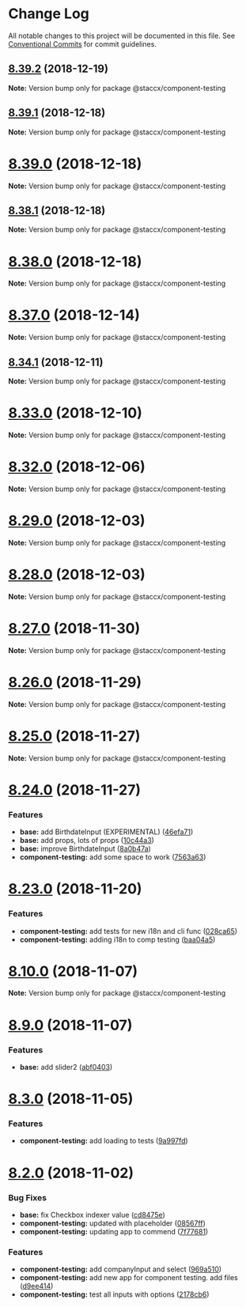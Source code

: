 # Change Log

All notable changes to this project will be documented in this file.
See [Conventional Commits](https://conventionalcommits.org) for commit guidelines.

<a name="8.39.2"></a>
## [8.39.2](https://bitbucket.org/stacc-flow/bento/compare/v8.39.1...v8.39.2) (2018-12-19)

**Note:** Version bump only for package @staccx/component-testing





<a name="8.39.1"></a>
## [8.39.1](https://bitbucket.org/stacc-flow/bento/compare/v8.39.0...v8.39.1) (2018-12-18)

**Note:** Version bump only for package @staccx/component-testing





<a name="8.39.0"></a>
# [8.39.0](https://bitbucket.org/stacc-flow/bento/compare/v8.38.1...v8.39.0) (2018-12-18)

**Note:** Version bump only for package @staccx/component-testing





<a name="8.38.1"></a>
## [8.38.1](https://bitbucket.org/stacc-flow/bento/compare/v8.38.0...v8.38.1) (2018-12-18)

**Note:** Version bump only for package @staccx/component-testing





<a name="8.38.0"></a>
# [8.38.0](https://bitbucket.org/stacc-flow/bento/compare/v8.37.0...v8.38.0) (2018-12-18)

**Note:** Version bump only for package @staccx/component-testing





<a name="8.37.0"></a>
# [8.37.0](https://bitbucket.org/stacc-flow/bento/compare/v8.36.0...v8.37.0) (2018-12-14)

**Note:** Version bump only for package @staccx/component-testing





<a name="8.34.1"></a>
## [8.34.1](https://bitbucket.org/stacc-flow/bento/compare/v8.34.0...v8.34.1) (2018-12-11)

**Note:** Version bump only for package @staccx/component-testing





<a name="8.33.0"></a>
# [8.33.0](https://bitbucket.org/stacc-flow/bento/compare/v8.32.0...v8.33.0) (2018-12-10)

**Note:** Version bump only for package @staccx/component-testing





<a name="8.32.0"></a>
# [8.32.0](https://bitbucket.org/stacc-flow/bento/compare/v8.31.0...v8.32.0) (2018-12-06)

**Note:** Version bump only for package @staccx/component-testing





<a name="8.29.0"></a>
# [8.29.0](https://bitbucket.org/stacc-flow/bento/compare/v8.28.0...v8.29.0) (2018-12-03)

**Note:** Version bump only for package @staccx/component-testing





<a name="8.28.0"></a>
# [8.28.0](https://bitbucket.org/stacc-flow/bento/compare/v8.27.0...v8.28.0) (2018-12-03)

**Note:** Version bump only for package @staccx/component-testing





<a name="8.27.0"></a>
# [8.27.0](https://bitbucket.org/stacc-flow/bento/compare/v8.26.0...v8.27.0) (2018-11-30)

**Note:** Version bump only for package @staccx/component-testing





<a name="8.26.0"></a>
# [8.26.0](https://bitbucket.org/stacc-flow/bento/compare/v8.25.0...v8.26.0) (2018-11-29)

**Note:** Version bump only for package @staccx/component-testing





<a name="8.25.0"></a>
# [8.25.0](https://bitbucket.org/stacc-flow/bento/compare/v8.24.0...v8.25.0) (2018-11-27)

**Note:** Version bump only for package @staccx/component-testing





<a name="8.24.0"></a>
# [8.24.0](https://bitbucket.org/stacc-flow/bento/compare/v8.23.0...v8.24.0) (2018-11-27)


### Features

* **base:** add BirthdateInput (EXPERIMENTAL) ([46efa71](https://bitbucket.org/stacc-flow/bento/commits/46efa71))
* **base:** add props, lots of props ([10c44a3](https://bitbucket.org/stacc-flow/bento/commits/10c44a3))
* **base:** improve BirthdateInput ([8a0b47a](https://bitbucket.org/stacc-flow/bento/commits/8a0b47a))
* **component-testing:** add some space to work ([7563a63](https://bitbucket.org/stacc-flow/bento/commits/7563a63))





<a name="8.23.0"></a>
# [8.23.0](https://bitbucket.org/stacc-flow/bento/compare/v8.22.0...v8.23.0) (2018-11-20)


### Features

* **component-testing:** add tests for new i18n and cli func ([028ca65](https://bitbucket.org/stacc-flow/bento/commits/028ca65))
* **component-testing:** adding i18n to comp testing ([baa04a5](https://bitbucket.org/stacc-flow/bento/commits/baa04a5))





<a name="8.10.0"></a>
# [8.10.0](https://bitbucket.org/stacc-flow/bento/compare/v8.9.0...v8.10.0) (2018-11-07)

**Note:** Version bump only for package @staccx/component-testing





<a name="8.9.0"></a>
# [8.9.0](https://bitbucket.org/stacc-flow/bento/compare/v8.8.0...v8.9.0) (2018-11-07)


### Features

* **base:** add slider2 ([abf0403](https://bitbucket.org/stacc-flow/bento/commits/abf0403))





<a name="8.3.0"></a>
# [8.3.0](https://bitbucket.org/stacc-flow/bento/compare/v8.2.5...v8.3.0) (2018-11-05)


### Features

* **component-testing:** add loading to tests ([9a997fd](https://bitbucket.org/stacc-flow/bento/commits/9a997fd))





<a name="8.2.0"></a>
# [8.2.0](https://bitbucket.org/stacc-flow/bento/compare/v8.1.1...v8.2.0) (2018-11-02)


### Bug Fixes

* **base:** fix Checkbox indexer value ([cd8475e](https://bitbucket.org/stacc-flow/bento/commits/cd8475e))
* **component-testing:** updated with placeholder ([08567ff](https://bitbucket.org/stacc-flow/bento/commits/08567ff))
* **component-testing:** updating app to commend ([7f77681](https://bitbucket.org/stacc-flow/bento/commits/7f77681))


### Features

* **component-testing:** add companyInput and select ([969a510](https://bitbucket.org/stacc-flow/bento/commits/969a510))
* **component-testing:** add new app for component testing. add files ([d9ee414](https://bitbucket.org/stacc-flow/bento/commits/d9ee414))
* **component-testing:** test all inputs with options ([2178cb6](https://bitbucket.org/stacc-flow/bento/commits/2178cb6))
